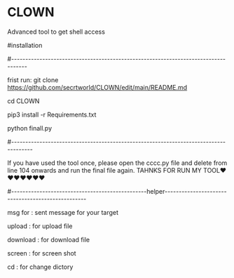 # CLOWN

Advanced tool to get shell access

#installation


#-----------------------------------------------------------------------------------



frist run:
git clone https://github.com/secrtworld/CLOWN/edit/main/README.md

cd CLOWN

pip3 install -r Requirements.txt

python finall.py



#-------------------------------------------------------------------------------------


If you have used the tool once, please open the cccc.py file and delete from line 104 onwards and run the final file again.
TAHNKS FOR RUN MY TOOL❤❤❤❤❤❤❤


#------------------------------------------------helper--------------------------------------------------


msg for : sent message for your target


upload : for upload file 


download : for download file


screen : for screen shot


cd : for change dictory
